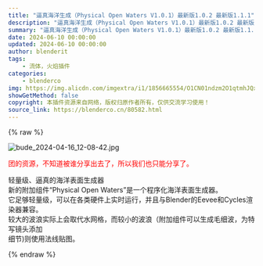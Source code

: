```yaml
---
title: "逼真海洋生成（Physical Open Waters V1.0.1）最新版1.0.2 最新版1.1.1"
description: "逼真海洋生成（Physical Open Waters V1.0.1）最新版1.0.2 最新版1.1.1"
summary: "逼真海洋生成（Physical Open Waters V1.0.1）最新版1.0.2 最新版1.1.1"
date: 2024-06-10 00:00:00
updated: 2024-06-10 00:00:00
author: blenderit
tags: 
    - 流体，火焰插件
categories:
    - blenderco
img: https://img.alicdn.com/imgextra/i1/1856665554/O1CN01ndzm2O1qtmhJQxhuh_!!1856665554.jpg
showGetMethod: false
copyright: 本插件资源来自网络，版权归原作者所有，仅供交流学习使用！
source_link: https://blenderco.cn/80582.html
---
```


{% raw %}
<p><img src="https://img.alicdn.com/imgextra/i1/1856665554/O1CN01ndzm2O1qtmhJQxhuh_!!1856665554.jpg" alt="bude_2024-04-16_12-08-42.jpg"></p><p><span style="color: #ff0000;">团的资源，不知道被谁分享出去了，所以我们也只能分享了。</span></p><p>轻量级、逼真的海洋表面生成器<br>
新的附加组件“Physical Open Waters”是一个程序化海洋表面生成器。<br>
它足够轻量级，可以在各类硬件上实时运行，并且与Blender的Eevee和Cycles渲染器兼容。<br>
较大的波浪实际上会取代水网格，而较小的波浪（附加组件可以生成毛细波，为特写镜头添加<br>
细节)则使用法线贴图。</p>
<div style="display: none">blenderco</div>
{% endraw %}